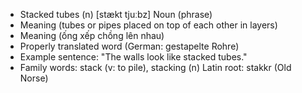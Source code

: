 - Stacked tubes (n)	[stækt tjuːbz]	Noun (phrase)
- Meaning (tubes or pipes placed on top of each other in layers)
- Meaning (ống xếp chồng lên nhau)
- Properly translated word (German: gestapelte Rohre)
- Example sentence: "The walls look like stacked tubes."
- Family words: stack (v: to pile), stacking (n)	Latin root: stakkr (Old Norse)